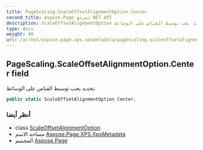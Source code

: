 ```yaml
---
title: PageScaling.ScaleOffsetAlignmentOption.Center
second_title: Aspose.Page لمرجع NET API
description: ScaleOffsetAlignmentOption مجال. تحديد يجب توسيط القياس على الوسائط.
type: docs
weight: 40
url: /ar/net/aspose.page.xps.xpsmetadata/pagescaling.scaleoffsetalignmentoption/center/
---
```

## PageScaling.ScaleOffsetAlignmentOption.Center field

تحديد يجب توسيط القياس على الوسائط.

```csharp
public static ScaleOffsetAlignmentOption Center;
```

### أنظر أيضا

* class [ScaleOffsetAlignmentOption](../)
* مساحة الاسم [Aspose.Page.XPS.XpsMetadata](../../pagescaling.scaleoffsetalignmentoption/)
* المجسم [Aspose.Page](../../../)


